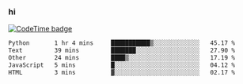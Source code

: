 ### hi  


<!--
**passer12/passer12** is a ✨ _special_ ✨ repository because its `README.md` (this file) appears on your GitHub profile.

Here are some ideas to get you started:

- 🔭 I’m currently working on ...
- 🌱 I’m currently learning ...
- 👯 I’m looking to collaborate on ...
- 🤔 I’m looking for help with ...
- 💬 Ask me about ...
- 📫 How to reach me: ...
- 😄 Pronouns: ...
- ⚡ Fun fact: ...
-->
<!--[![Top Langs](https://github-readme-stats.vercel.app/api/top-langs/?username=passer12&show_icons=true&theme=radical&count_private=true)](https://github.com/anuraghazra/github-readme-stats)-->
<!--[![Anurag's GitHub stats](https://github-readme-stats.vercel.app/api?username=passer12&show_icons=true&theme=radical&count_private=true)](https://github.com/anuraghazra/github-readme-stats)-->


[![CodeTime badge](https://img.shields.io/endpoint?style=social&url=https%3A%2F%2Fapi.codetime.dev%2Fshield%3Fid%3D20950%26project%3D%26in%3D0)](https://codetime.dev)

<!--START_SECTION:waka-->

```txt
Python       1 hr 4 mins     ███████████▒░░░░░░░░░░░░░   45.17 %
Text         39 mins         ███████░░░░░░░░░░░░░░░░░░   27.90 %
Other        24 mins         ████▒░░░░░░░░░░░░░░░░░░░░   17.19 %
JavaScript   5 mins          █░░░░░░░░░░░░░░░░░░░░░░░░   04.12 %
HTML         3 mins          ▓░░░░░░░░░░░░░░░░░░░░░░░░   02.17 %
```

<!--END_SECTION:waka-->

